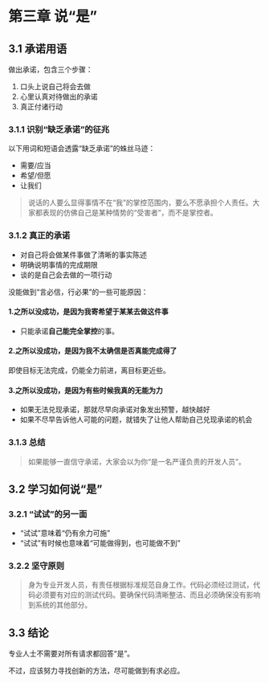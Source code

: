 # 第三章 说“是”

## 3.1 承诺用语

做出承诺，包含三个步骤：

1. 口头上说自己将会去做
2. 心里认真对待做出的承诺
3. 真正付诸行动

### 3.1.1 识别“缺乏承诺”的征兆

以下用词和短语会透露“缺乏承诺”的蛛丝马迹：

* 需要/应当
* 希望/但愿
* 让我们

> 说话的人要么显得事情不在“我”的掌控范围内，要么不愿承担个人责任。大家都表现的仿佛自己是某种情势的“受害者”，而不是掌控者。

### 3.1.2 真正的承诺

* 对自己将会做某件事做了清晰的事实陈述
* 明确说明事情的完成期限
* 谈的是自己会去做的一项行动

没能做到“言必信，行必果”的一些可能原因：

#### 1.之所以没成功，是因为我寄希望于某某去做这件事

* 只能承诺**自己能完全掌控**的事。

#### 2.之所以没成功，是因为我不太确信是否真能完成得了

即使目标无法完成，仍能全力前进，离目标更近些。

#### 3.之所以没成功，是因为有些时候我真的无能为力

* 如果无法兑现承诺，那就尽早向承诺对象发出预警，越快越好
* 如果不尽早告诉他人可能的问题，就错失了让他人帮助自己兑现承诺的机会

### 3.1.3 总结

> 如果能够一直信守承诺，大家会以为你“是一名严谨负责的开发人员”。

## 3.2 学习如何说“是”

### 3.2.1 “试试”的另一面

* “试试”意味着“仍有余力可施”
* “试试”有时候也意味着“可能做得到，也可能做不到”

### 3.2.2 坚守原则

> 身为专业开发人员，有责任根据标准规范自身工作。代码必须经过测试，代码必须要有对应的测试代码。要确保代码清晰整洁、而且必须确保没有影响到系统的其他部分。

## 3.3 结论

专业人士不需要对所有请求都回答“是”。

不过，应该努力寻找创新的方法，尽可能做到有求必应。